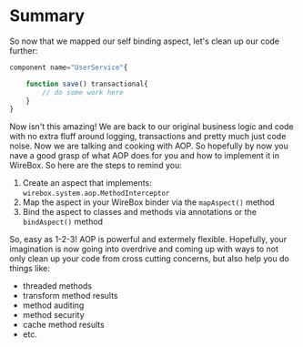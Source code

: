 # Summary

So now that we mapped our self binding aspect, let's clean up our code further:

```javascript
component name="UserService"{

    function save() transactional{
        // do some work here
    }
}
```

Now isn't this amazing! We are back to our original business logic and code with no extra fluff around logging, transactions and pretty much just code noise. Now we are talking and cooking with AOP. So hopefully by now you nave a good grasp of what AOP does for you and how to implement it in WireBox. So here are the steps to remind you:

1. Create an aspect that implements: `wirebox.system.aop.MethodInterceptor`
2. Map the aspect in your WireBox binder via the `mapAspect()` method
3. Bind the aspect to classes and methods via annotations or the `bindAspect()` method

So, easy as 1-2-3! AOP is powerful and extermely flexible. Hopefully, your imagination is now going into overdrive and coming up with ways to not only clean up your code from cross cutting concerns, but also help you do things like:

* threaded methods
* transform method results
* method auditing
* method security
* cache method results
* etc.

